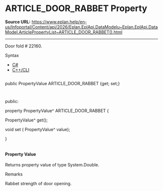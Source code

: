 # ARTICLE_DOOR_RABBET Property

**Source URL:** https://www.eplan.help/en-us/Infoportal/Content/api/2026/Eplan.EplApi.DataModelu~Eplan.EplApi.DataModel.ArticlePropertyList~ARTICLE_DOOR_RABBET().html

---

Door fold # 22160.

Syntax

- [C#](#i-syntax-CS)
- [C++/CLI](#i-syntax-CPP2005)

```
```
public PropertyValue ARTICLE_DOOR_RABBET {get; set;}
```
```

```
```
public:

property PropertyValue^ ARTICLE_DOOR_RABBET {

   PropertyValue^ get();

   void set (    PropertyValue^ value);

}
```
```

#### Property Value

Returns property value of type System.Double.

Remarks

Rabbet strength of door opening.
